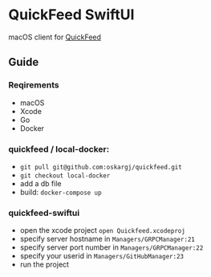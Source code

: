 # QuickFeed SwiftUI

macOS client for [QuickFeed](https://github.com/autograde/quickfeed)


## Guide
### Reqirements
* macOS 
* Xcode
* Go
* Docker

### quickfeed / local-docker:
* `git pull git@github.com:oskargj/quickfeed.git`
* `git checkout local-docker`
* add a db file
* build: `docker-compose up`

### quickfeed-swiftui
* open the xcode project
`open Quickfeed.xcodeproj`
* specify server hostname in `Managers/GRPCManager:21`
* specify server port number in `Managers/GRPCManager:22`
* specify your userid in `Managers/GitHubManager:23`
* run the project
